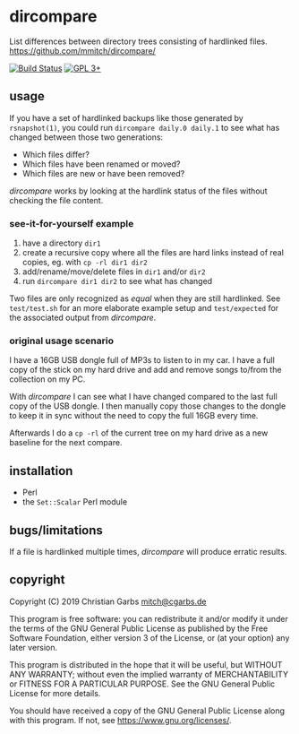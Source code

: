 # dircompare

List differences between directory trees consisting of hardlinked files.  
https://github.com/mmitch/dircompare/

[![Build Status](https://travis-ci.org/mmitch/dircompare.svg?branch=master)](https://travis-ci.org/mmitch/dircompare)
[![GPL 3+](https://img.shields.io/badge/license-GPL%203%2B-blue.svg)](http://www.gnu.org/licenses/gpl-3.0-standalone.html)


## usage

If you have a set of hardlinked backups like those generated by
`rsnapshot(1)`, you could run `dircompare daily.0 daily.1` to see what
has changed between those two generations:

 - Which files differ?
 - Which files have been renamed or moved?
 - Which files are new or have been removed?

_dircompare_ works by looking at the hardlink status of the files
without checking the file content.


### see-it-for-yourself example

1. have a directory `dir1`
2. create a recursive copy where all the files are hard links
   instead of real copies, eg. with `cp -rl dir1 dir2`
3. add/rename/move/delete files in `dir1` and/or `dir2`
4. run `dircompare dir1 dir2` to see what has changed

Two files are only recognized as _equal_ when they are still
hardlinked.  See `test/test.sh` for an more elaborate example setup
and `test/expected` for the associated output from _dircompare_.


### original usage scenario

I have a 16GB USB dongle full of MP3s to listen to in my car.  I have
a full copy of the stick on my hard drive and add and remove songs
to/from the collection on my PC.

With _dircompare_ I can see what I have changed compared to the last
full copy of the USB dongle.  I then manually copy those changes to
the dongle to keep it in sync without the need to copy the full 16GB
every time.

Afterwards I do a `cp -rl` of the current tree on my hard drive as a
new baseline for the next compare.


## installation

 - Perl
 - the `Set::Scalar` Perl module


## bugs/limitations

If a file is hardlinked multiple times, _dircompare_ will produce
erratic results.


## copyright

Copyright (C) 2019  Christian Garbs <mitch@cgarbs.de>

This program is free software: you can redistribute it and/or modify
it under the terms of the GNU General Public License as published by
the Free Software Foundation, either version 3 of the License, or
(at your option) any later version.

This program is distributed in the hope that it will be useful,
but WITHOUT ANY WARRANTY; without even the implied warranty of
MERCHANTABILITY or FITNESS FOR A PARTICULAR PURPOSE.  See the
GNU General Public License for more details.

You should have received a copy of the GNU General Public License
along with this program.  If not, see <https://www.gnu.org/licenses/>.
